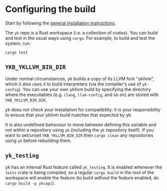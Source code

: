 # Configuring the build

Start by following the [general installation
instructions](../user/install.html#building).

The `yk` repo is a Rust workspace (i.e. a collection of crates). You can build
and test in the usual ways using `cargo`. For example, to build and test the
system, run:

```
cargo test
```


## `YKB_YKLLVM_BIN_DIR`

Under normal circumstances, yk builds a copy of its LLVM fork "ykllvm", which
it also uses it to build interpreters (via the compiler's use of `yk-config`).
You can use your own ykllvm build by specifying the directory where the
executables (e.g. `clang`, `llvm-config`, and so on) are stored with
`YKB_YKLLVM_BIN_DIR`.

yk does not check your installation for compatibility: it is your
responsibility to ensure that your ykllvm build matches that expected by yk.

It is also undefined behaviour to move between defining this variable and not
within a repository using `yk` (including the `yk` repository itself). If you
want to set/unset `YKB_YKLLVM_BIN_DIR` then `cargo clean` any repositories
using `yk` before rebuilding them.


## `yk_testing`

yk has an internal Rust feature called `yk_testing`. It is enabled whenever the
`tests` crate is being compiled, so a regular `cargo build` in the root of the
workspace will enable the feature (to build *without* the feature enabled, do
`cargo build -p ykcapi`).
